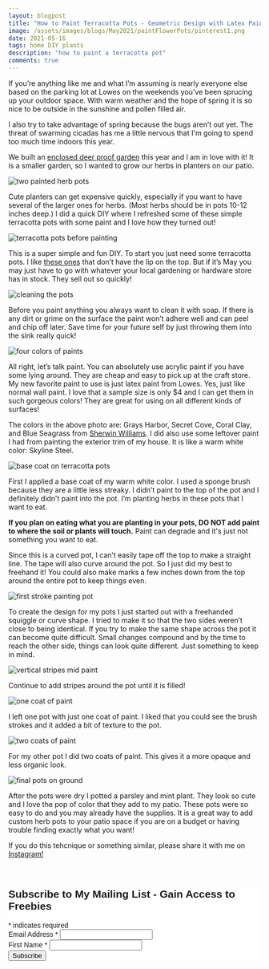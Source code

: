 ```yaml
---
layout: blogpost
title: "How to Paint Terracotta Pots - Geometric Design with Latex Paint "
image: /assets/images/blogs/May2021/paintFlowerPots/pinterest1.png
date: 2021-05-16
tags: home DIY plants
description: "how to paint a terracotta pot"
comments: true
---
```

If you’re anything like me and what I’m assuming is nearly everyone else based on the parking lot at Lowes on the weekends you’ve been sprucing up your outdoor space. With warm weather and the hope of spring it is so nice to be outside in the sunshine and pollen filled air. 

I also try to take advantage of spring because the bugs aren’t out yet. The threat of swarming cicadas has me a little nervous that I'm going to spend too much time indoors this year. 

We built an [enclosed deer proof garden](https://joyberrystudios.com/2021/05/10/buildGarden.html) this year and I am in love with it! It is a smaller garden, so I wanted to grow our herbs in planters on our patio.

![two painted herb pots](/assets/images/blogs/May2021/paintFlowerPots/onTable.jpg)

Cute planters can get expensive quickly, especially if you want to have several of the larger ones for herbs. (Most herbs should be in pots 10-12 inches deep.) I did a quick DIY where I refreshed some of these simple terracotta pots with some paint and I love how they turned out!

![terracotta pots before painting](/assets/images/blogs/May2021/paintFlowerPots/before.jpg)

This is a super simple and fun DIY. To start you just need some terracotta pots. I like [these ones](https://www.lowes.com/pd/7-68-in-W-x-7-17-in-H-Terracotta-Planter/1000712276) that don’t have the lip on the top. But if it’s May you may just have to go with whatever your local gardening or hardware store has in stock. They sell out so quickly!

![cleaning the pots](/assets/images/blogs/May2021/paintFlowerPots/clean.jpg)

Before you paint anything you always want to clean it with soap. If there is any dirt or grime on the surface the paint won’t adhere well and can peel and chip off later. Save time for your future self by just throwing them into the sink really quick!

![four colors of paints](/assets/images/blogs/May2021/paintFlowerPots/colorPaint.jpg)

All right, let’s talk paint. You can absolutely use acrylic paint if you have some lying around. They are cheap and easy to pick up at the craft store. My new favorite paint to use is just latex paint from Lowes. Yes, just like normal wall paint. I love that a sample size is only $4 and I can get them in such gorgeous colors! They are great for using on all different kinds of surfaces!

The colors in the above photo are: Grays Harbor, Secret Cove, Coral Clay, and Blue Seagrass from [Sherwin Williams](https://www.sherwin-williams.com). I did also use some leftover paint I had from painting the exterior trim of my house. It is like a warm white color: Skyline Steel.

![base coat on terracotta pots](/assets/images/blogs/May2021/paintFlowerPots/whiteCoat.jpg)

First I applied a base coat of my warm white color. I used a sponge brush because they are a little less streaky. I didn’t paint to the top of the pot and I definitely didn’t paint into the pot. I’m planting herbs in these pots that I want to eat. 

**If you plan on eating what you are planting in your pots, DO NOT add paint to where the soil or plants will touch.** Paint can degrade and it's just not something you want to eat.

Since this is a curved pot, I can’t easily tape off the top to make a straight line. The tape will also curve around the pot. So I just did my best to freehand it! You could also make marks a few inches down from the top around the entire pot to keep things even.

![first stroke painting pot](/assets/images/blogs/May2021/paintFlowerPots/painting.jpg)

To create the design for my pots I just started out with a freehanded squiggle or curve shape. I tried to make it so that the two sides weren’t close to being identical. If you try to make the same shape across the pot it can become quite difficult. Small changes compound and by the time to reach the other side, things can look quite different. Just something to keep in mind. 

![vertical stripes mid paint](/assets/images/blogs/May2021/paintFlowerPots/verticalStripes.jpg)

Continue to add stripes around the pot until it is filled!

![one coat of paint](/assets/images/blogs/May2021/paintFlowerPots/closeOneCoat.jpg)

I left one pot with just one coat of paint. I liked that you could see the brush strokes and it added a bit of texture to the pot. 

![two coats of paint](/assets/images/blogs/May2021/paintFlowerPots/closeTwoCoats.jpg)

For my other pot I did two coats of paint. This gives it a more opaque and less organic look. 

![final pots on ground](/assets/images/blogs/May2021/paintFlowerPots/onGround.jpg)

After the pots were dry I potted a parsley and mint plant. They look so cute and I love the pop of color that they add to my patio. These pots were so easy to do and you may already have the supplies. It is a great way to add custom herb pots to your patio space if you are on a budget or having trouble finding exactly what you want!

If you do this tehcnique or something similar, please share it with me on [Instagram!](www.instagram.com/joyberrystudios)

<br>

<!-- Begin Mailchimp Signup Form -->
<link href="//cdn-images.mailchimp.com/embedcode/classic-10_7.css" rel="stylesheet" type="text/css">
<style type="text/css">
    #mc_embed_signup{background:#fff; clear:left; font:14px Helvetica,Arial,sans-serif; }
    /* Add your own Mailchimp form style overrides in your site stylesheet or in this style block.
       We recommend moving this block and the preceding CSS link to the HEAD of your HTML file. */
</style>
<div id="mc_embed_signup">
<form action="https://Joyberrystudios.us1.list-manage.com/subscribe/post?u=eca5a397f2fb0d58dcb66315c&amp;id=99d28d5b5c" method="post" id="mc-embedded-subscribe-form" name="mc-embedded-subscribe-form" class="validate" target="_blank" novalidate>
    <div id="mc_embed_signup_scroll">
    <h2>Subscribe to My Mailing List - Gain Access to Freebies</h2>
<div class="indicates-required"><span class="asterisk">*</span> indicates required</div>
<div class="mc-field-group">
    <label for="mce-EMAIL">Email Address  <span class="asterisk">*</span>
</label>
    <input type="email" value="" name="EMAIL" class="required email" id="mce-EMAIL">
</div>
<div class="mc-field-group">
    <label for="mce-FNAME">First Name  <span class="asterisk">*</span>
</label>
    <input type="text" value="" name="FNAME" class="required" id="mce-FNAME">
</div>
    <div id="mce-responses" class="clear">
        <div class="response" id="mce-error-response" style="display:none"></div>
        <div class="response" id="mce-success-response" style="display:none"></div>
    </div>    <!-- real people should not fill this in and expect good things - do not remove this or risk form bot signups-->
    <div style="position: absolute; left: -5000px;" aria-hidden="true"><input type="text" name="b_eca5a397f2fb0d58dcb66315c_99d28d5b5c" tabindex="-1" value=""></div>
    <div class="clear"><input type="submit" value="Subscribe" name="subscribe" id="mc-embedded-subscribe" class="button"></div>
    </div>
</form>
</div>
<script type='text/javascript' src='//s3.amazonaws.com/downloads.mailchimp.com/js/mc-validate.js'></script><script type='text/javascript'>(function($) {window.fnames = new Array(); window.ftypes = new Array();fnames[0]='EMAIL';ftypes[0]='email';fnames[1]='FNAME';ftypes[1]='text';fnames[2]='LNAME';ftypes[2]='text';fnames[3]='ADDRESS';ftypes[3]='address';fnames[4]='PHONE';ftypes[4]='phone';fnames[5]='BIRTHDAY';ftypes[5]='birthday';fnames[6]='OPTIN';ftypes[6]='text';}(jQuery));var $mcj = jQuery.noConflict(true);</script>
<!--End mc_embed_signup-->

<br>
<br>
